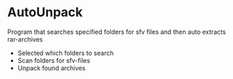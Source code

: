 # AutoUnpack
Program that searches specified folders for sfv files and then auto extracts rar-archives

- Selected which folders to search
- Scan folders for sfv-files
- Unpack found archives
